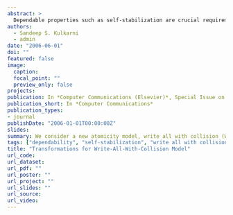 ```yaml
---
abstract: >
  Dependable properties such as self-stabilization are crucial requirements in sensor networks. One way to achieve these properties is to utilize the vast literature on distributed systems where such self-stabilizing algorithms have been designed. Since these existing algorithms are designed in read/write model (or variations thereof), they cannot be directly applied in sensor networks. For this reason, we consider a new atomicity model, write all with collision (WAC), that captures the computations of sensor networks and focus on transformations from read/write model to WAC model and vice versa. We show that the transformation from WAC model to read/write model is stabilization preserving, and the transformation from read/write model to WAC model is stabilization preserving for timed systems. In the transformation from read/write model to WAC model, if the system is untimed (asynchronous) and processes are deterministic then under reasonable assumptions, we show that (1) the resulting program in WAC model can allow at most one process to execute, and (2) the resulting program in WAC model cannot be stabilizing.
authors:
  - Sandeep S. Kulkarni
  - admin
date: "2006-06-01"
doi: ""
featured: false
image:
  caption: 
  focal_point: ""
  preview_only: false
projects:
publication: In *Computer Communications (Elsevier)*, Special Issue on Dependable Wireless Sensor Networks
publication_short: In *Computer Communications*
publication_types:
- journal
publishDate: "2006-01-01T00:00:00Z"
slides: 
summary: We consider a new atomicity model, write all with collision (WAC), that captures the computations of sensor networks and focus on transformations from read/write model to WAC model and vice versa. We show that the transformation from WAC model to read/write model is stabilization preserving, and the transformation from read/write model to WAC model is stabilization preserving for timed systems. In the transformation from read/write model to WAC model, if the system is untimed (asynchronous) and processes are deterministic then under reasonable assumptions, we show that (1) the resulting program in WAC model can allow at most one process to execute, and (2) the resulting program in WAC model cannot be stabilizing.
tags: ["dependability", "self-stabilization", "write all with collision model", "read/write model", "model conversions", "transformations"]
title: "Transformations for Write-All-With-Collision Model"
url_code: 
url_dataset: 
url_pdf: ""
url_poster: ""
url_project: ""
url_slides: ""
url_source: 
url_video:
---
```



